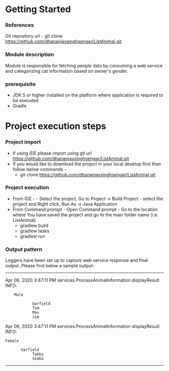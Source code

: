 # Getting Started

### References
Git repository url - git clone https://github.com/dhananjaysinghsengar/ListAnimal.git

### Module description
Module is responsible for fetching people data by consuming a web service and categorizing cat information based on owner's gender.

### prerequisite
- JDK 5 or higher installed on the platform where application is required to be executed
- Gradle


# Project execution steps
### Project import
- If using IDE please import using git url https://github.com/dhananjaysinghsengar/ListAnimal.git
- If you would like to download the project in your local desktop first then follow below commands - 
	- git clone https://github.com/dhananjaysinghsengar/ListAnimal.git


### Project execution
- From IDE -
		- Select the project, Go to Project -> Build Project
		- select the project and Right click, Run As -> Java Application
- From Command prompt 
		- Open Command prompt
		- Go to the location where You have saved the project and go to the main folder name (i.e. ListAnimal)
    - gradlew build
    - gradlew tasks
    - gradlew run
    
    
### Output pattern
Loggers have been set up to capture web service response and final output. Please find below a sample output- 
***********************************************************************************
Apr 06, 2020 3:47:11 PM services.ProcessAnimalInformation displayResult
INFO:

        Male
	
                Garfield
                Tom
                Max
                Jim

Apr 06, 2020 3:47:11 PM services.ProcessAnimalInformation displayResult
INFO:
        
	Female
               
	       Garfield
                Tabby
                Simba
**************************************************************************************
